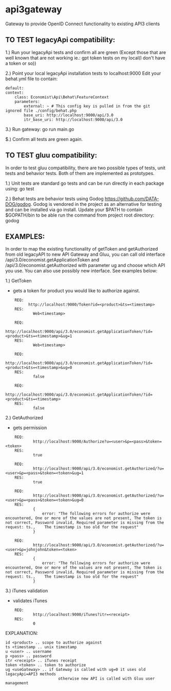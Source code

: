 # api3gateway
Gateway to provide OpenID Connect functionality to existing API3 clients

## TO TEST legacyApi compatibility:

1.) Run your legacyApi tests and confirm all are green (Except those that are well known that are not working ie.: gpt token tests on my local(I don't have a token or so))

2.) Point your local legacyApi installation tests to localhost:9000
    Edit your behat.yml file to contain:

    default:
    context:
        class: Economist\Api\Behat\FeatureContext
        parameters:
            external: ~ # This config key is pulled in from the git ignored file ./config/behat.php
            base_uri: http://localhost:9000/api/3.0
            itr_base_uri: http://localhost:9000/api/3.0


3.) Run gateway:
    go run main.go

$.) Confirm all tests are green again.

## TO TEST gluu compatibility:

In order to test gluu compatibility, there are two possible types of tests, unit tests and behavior tests. Both of them are implemented as prototypes.

1.) Unit tests are standard go tests and can be run directly in each package using:
    go test

2.) Behat tests are behavior tests using Godog https://github.com/DATA-DOG/godog. Godog is vendored in the project as an alternative for testing and can be installed via go install. Update your $PATH to contain $GOPATH/bin to be able run the command from project root directory:
    godog

## EXAMPLES:
In order to map the existing functionality of getToken and getAuthorized from old legacyAPI to  new API Gateway and Gluu, you can call old interface /api/3.0/economist.getApplicationToken and /api/3.0/economist.getAuthorized  with parameter ug and choose which API you use. You can also use possibly new interface. See examples below:

1.) GetToken
- gets a token for product you would like to authorize against.
```text
    REQ:
          http://localhost:9000/Token?id=<product>&ts=<timestamp>
    RES:
    	    Web<timestamp>

    REQ:
    	    http://localhost:9000/api/3.0/economist.getApplicationToken/?id=<product>&ts=<timestamp>&ug=1
    RES:
    	    Web<timestamp>

    REQ:
    	    http://localhost:9000/api/3.0/economist.getApplicationToken/?id=<product>&ts=<timestamp>&ug=0
    RES:
    	    false

    REQ:
    	    http://localhost:9000/api/3.0/economist.getApplicationToken/?id=<product>&ts=<timestamp>
    RES:
    	    false
```
2.) GetAuthorized
- gets permission

```text
    REQ:
    	    http://localhost:9000/Authorize?u=<user>&p=<pass>&token=<token>
    RES:
    	    true

    REQ:
    	    http://localhost:9000/api/3.0/economist.getAuthorized/?u=<user>&p=<pass>&token=<token>&ug=1
    RES: 	
    	    true

    REQ:
    	    http://localhost:9000/api/3.0/economist.getAuthorized/?u=<user>&p=<pass>&token=<token>&ug=0
    RES:
    	    {
     	        error: "The following errors for authorize were encountered, One or more of the values are not present, The token is not correct, Password invalid, Required parameter is missing from the request: ts., 	The timestamp is too old for the request"
    	    }

    REQ:
    	    http://localhost:9000/api/3.0/economist.getAuthorized/?u=<user>&p=johnjohn&token=<token>
    RES:
    	    {
     	        error: "The following errors for authorize were encountered, One or more of the values are not present, The token is not correct, Password invalid, Required parameter is missing from the request: ts., 	The timestamp is too old for the request"
    	    }
```

3.) iTunes validation
- validates iTunes

```text
    REQ:
    	    http://localhost:9000/iTunes?itr=<receipt>
    RES:
    	    0
```

EXPLANATION:

    id <product> .. scope to authorize against
    ts <timestamp .. unix timestamp
    u <user> .. username
    p <pass> .. password
    itr <receipt> .. iTunes receipt
    token <token> .. token to authorize
    ug <useGateway> .. if Gateway is called with ug=0 it uses old legacyApi=API3 methods
		                   otherwise new API is called with Gluu user management
